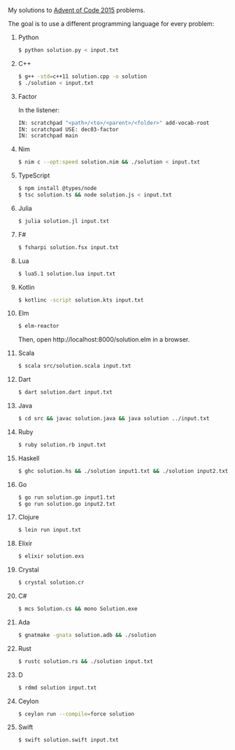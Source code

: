 
My solutions to [Advent of Code 2015](http://adventofcode.com/2015) problems.

The goal is to use a different programming language for every problem:

1. Python
    ```bash
    $ python solution.py < input.txt
    ```

2. C++
    ```bash
    $ g++ -std=c++11 solution.cpp -o solution
    $ ./solution < input.txt
    ```

3. Factor

    In the listener:
    ```bash
    IN: scratchpad "<path>/<to>/<parent>/<folder>" add-vocab-root
    IN: scratchpad USE: dec03-factor
    IN: scratchpad main
    ```

4. Nim
    ```bash
    $ nim c --opt:speed solution.nim && ./solution < input.txt
    ```
    
5. TypeScript
    ```bash
    $ npm install @types/node
    $ tsc solution.ts && node solution.js < input.txt
    ```

6. Julia
    ```bash
    $ julia solution.jl input.txt
    ```

7. F#
    ```bash
    $ fsharpi solution.fsx input.txt
    ```
    
8. Lua
    ```bash
    $ lua5.1 solution.lua input.txt
    ```
    
9. Kotlin
    ```bash
    $ kotlinc -script solution.kts input.txt
    ```

10. Elm
    ```bash
    $ elm-reactor
    ```
    Then, open http://localhost:8000/solution.elm in a browser.

11. Scala
    ```bash
    $ scala src/solution.scala input.txt
    ```

12. Dart
    ```bash
    $ dart solution.dart input.txt
    ```

13. Java
    ```bash
    $ cd src && javac solution.java && java solution ../input.txt
    ```

14. Ruby
    ```bash
    $ ruby solution.rb input.txt
    ```

15. Haskell
    ```bash
    $ ghc solution.hs && ./solution input1.txt && ./solution input2.txt
    ```

16. Go
    ```bash
    $ go run solution.go input1.txt
    $ go run solution.go input2.txt
    ```

17. Clojure
    ```bash
    $ lein run input.txt
    ```

18. Elixir
    ```bash
    $ elixir solution.exs
    ```

19. Crystal
    ```bash
    $ crystal solution.cr
    ```

20. C#
     ```bash
     $ mcs Solution.cs && mono Solution.exe
     ```

21. Ada
    ```bash
    $ gnatmake -gnata solution.adb && ./solution
    ```

22. Rust
     ```bash
     $ rustc solution.rs && ./solution input.txt
     ```

22. D
    ```bash
    $ rdmd solution input.txt
    ```

24. Ceylon
    ```bash    
    $ ceylon run --compile=force solution
    ```

25. Swift
    ```bash    
    $ swift solution.swift input.txt
    ```  
